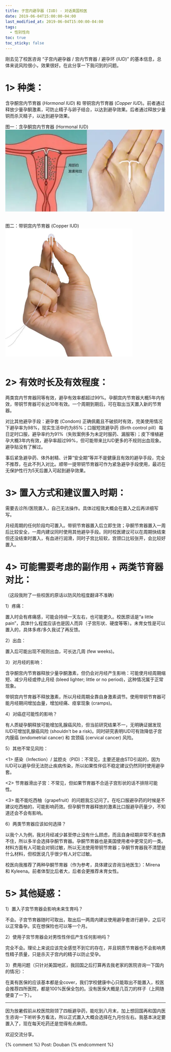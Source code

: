 ```yaml
---
title: 子宫内避孕器 (IUD) - 对话美国校医 
date: 2019-06-04T15:00:00-04:00
last_modified_at: 2019-06-04T15:00:00-04:00
tags:
  - 性别性向
toc: true
toc_sticky: false
---
```


刚去见了校医咨询 “子宫内避孕器 / 宫内节育器 / 避孕环 (IUD)” 的基本信息，总体来说风险很小，效果很好。在此分享一下我问到的问题。

<!--more-->

# 1> 种类：

含孕酮宫内节育器 (_Hormonal IUD_) 和 带铜宫内节育器 (_Copper IUD_)。前者通过释放少量孕酮激素，可防止精子与卵子结合，以达到避孕效果。后者通过释放少量铜而杀灭精子，以达到避孕效果。

图一：含孕酮宫内节育器 (Hormonal IUD)
<br>
<img src="https://raw.githubusercontent.com/samsmerrygoround/samsmerrygoround.github.io/main/assets/images/iud-1.png" alt="iud-1" width="500"/>
<br><br>

图二：带铜宫内节育器 (Copper IUD)
<br>
<img src="https://raw.githubusercontent.com/samsmerrygoround/samsmerrygoround.github.io/main/assets/images/iud-2.png" alt="iud-2" width="400"/>
<br><br>

# 2> 有效时长及有效程度：

两类宫内节育器同等有效，避孕有效率都超过99%。孕酮宫内节育器大概5年内有效，带铜节育器可长达10年有效。一个周期到期后，可在取出当天置入新的节育器。

对比其他避孕手段：避孕套 (Condom) 正确佩戴且不破损时有效，完美使用情况下避孕率为98%，现实生活中约为85%；口服短效避孕药 (Birth control pill）每日定时口服，避孕率约为91%（失败案例多为未定时服药、漏服等）；皮下埋植避孕大概3年内有效，避孕率超过99%，但可能带来比IUD更多的不规则出血现象。避孕贴没有了解过。

事后紧急避孕药、体外射精、计算“安全期”等并不是健康且有效的避孕手段，完全不推荐，在此不列入对比。顺带一提带铜节育器可作为紧急避孕手段使用，最迟在无保护性行为5天后置入可起到避孕效果。

# 3> 置入方式和建议置入时期：

需要去诊所/医院置入，自己无法操作。具体过程我大概会在置入之后再详细写写。

月经周期的任何阶段均可置入。带铜节育器置入后立即生效；孕酮节育器置入一周后比较安全，一周内建议同时使用其他避孕手段。同时校医建议可以在周期快结束但还没结束时置入，有血进行润滑，同时子宫比较软，宫颈口比较张开，会比较好置入。

# 4> 可能需要考虑的副作用 + 两类节育器对比： 

（这段我附了一些校医的原话以防风险程度翻译不准确）

1）疼痛：

置入时会有疼痛感，可能会持续一天左右，也可能更久。校医原话是“a little pain”，具体什么程度应该也是因人而异（子宫形状、硬度等等）。未育女性是可以置入的，具体多疼/多久我试了再反馈。

2）出血：

置入后可能出现不规则出血，可长达几周 (few weeks)。

3）对月经的影响：

含孕酮宫内节育器释放少量孕酮激素，但仍会对月经产生影响：可能使月经周期缩短、减少月经或停止月经 (bleed lighter; little or no period)，这种情况属于正常现象。

带铜宫内节育器不释放激素，所以月经周期全靠自身激素调节。使用带铜节育器可能月经期间增加血量，增加经痛、痉挛现象 (cramps)。

4）对癌症可能性的影响？

有人质疑孕酮释放可能增加乳腺癌风险，但当前研究结果不一，无明确证据发现IUD可增加乳腺癌风险 (shouldn't be a risk)。同时研究表明IUD可有效降低子宫内膜癌 (endometrial cancer) 和 宫颈癌 (cervical cancer) 风险。

5）其他不常见风险：

<1> 感染（Infection）/ 盆腔炎（PID)：不常见，主要还是由STD引起的，因为IUD可以避孕但无法防止疾病传染，所以如果性伴侣不稳定建议仍然同时使用避孕套。 

<2> 节育器滑出子宫：不常见，但如果节育器不合适子宫形状的话不排除可能性。

<3> 能不能吃西柚（grapefruit）的问题我忘记问了。在吃口服避孕药的时候是不建议吃西柚的，可能影响药效。但孕酮节育器释放的激素比口服避孕药量少，不知道还会不会有影响。

6）两类节育器应该如何选择？

以我个人为例，我对月经减少甚至停止没有什么顾虑，而且自身经期非常不准也靠不住，所以多半会选择孕酮节育器。孕酮节育器也是美国使用者中更常见的一类。材料方面有人可能会对铜过敏，所以无法使用带铜节育器；孕酮节育器我不清楚是什么材料，但校医说几乎很少有人对它过敏。

校医向我推荐了两种孕酮节育器（作为参考，具体建议咨询当地医生）：Mirena 和 Kyleena。前者体型比后者大，后者会更推荐未育女性。

# 5> 其他疑惑：

1）置入子宫节育器会影响未来生育吗？

不会。子宫节育器随时可取出，取出后一两周内建议使用避孕套进行避孕，之后可以正常备孕。实在想保险也可以等一个月。

2）使用子宫节育器会对男性性伴侣产生任何影响吗？

完全不会。理论上来说应该完全感觉不到它的存在，并且铜质节育器也不会影响男性精子质量，只是杀灭子宫内的精子以防止受孕。

3）费用问题（只针对美国地区，我回国之后打算再去我老家的医院咨询一下国内的情况）：

在美有医保的应该基本都是全cover，我们学校健康中心只能取出不能置入，校医会推荐四所医院，都是100%医保全包的。没有医保大概是几百刀的样子（上网随便查了一下）。

---
因为放暑假前从校医院刚领了四板避孕药，能吃到八月末，加上想回国再和国内医生咨询一下听听多方看法，所以正式置入大概会选择在九月份左右。我基本决定要置入了，现在每天吃药还是觉得有点麻烦。

欢迎交流分享。

{% comment %}
Post: Douban
{% endcomment %}